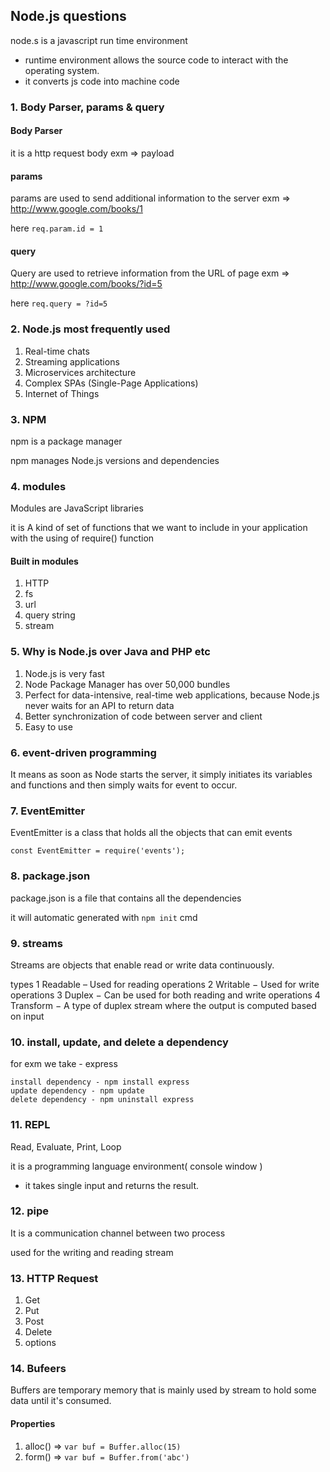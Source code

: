 ## Node.js questions

node.s is a javascript run time environment
* runtime environment allows the source code to interact with the operating system.
* it converts js code into machine code 
 
### 1. Body Parser, params & query
#### Body Parser
it is a http request body 
exm  =>  payload

#### params
params are used to send additional information to the server
exm => http://www.google.com/books/1

here  `req.param.id = 1`

#### query
Query are used to retrieve information from the URL of page
exm => http://www.google.com/books/?id=5

here  `req.query = ?id=5`

### 2. Node.js most frequently used
1. Real-time chats
2. Streaming applications
3. Microservices architecture
4. Complex SPAs (Single-Page Applications)
5. Internet of Things

### 3. NPM
npm is a package manager

npm manages Node.js versions and dependencies  

### 4. modules
Modules are JavaScript libraries 

it is A kind of set of functions that we want to include in your application with the using of require() function
#### Built in modules
1. HTTP
2. fs
3. url
4. query string
5. stream

### 5. Why is Node.js over Java and PHP etc
1. Node.js is very fast
2. Node Package Manager has over 50,000 bundles
3. Perfect for data-intensive, real-time web applications, because Node.js never waits for an API to return data
4. Better synchronization of code between server and client
5. Easy to use

### 6. event-driven programming
 It means as soon as Node starts the server, it simply initiates its variables and functions and then simply waits for event to occur. 

### 7. EventEmitter
EventEmitter is a class that holds all the objects that can emit events
```
const EventEmitter = require('events');
```

### 8. package.json
package.json is a file that contains all the dependencies

it will automatic generated with ```npm init``` cmd

### 9. streams
Streams are objects that enable read or write data continuously.

types
1 Readable – Used for reading operations
2 Writable − Used for write operations
3 Duplex − Can be used for both reading and write operations
4 Transform − A type of duplex stream where the output is computed based on input

### 10. install, update, and delete a dependency

for exm we take - express
```
install dependency - npm install express
update dependency - npm update
delete dependency - npm uninstall express
```

### 11. REPL
Read, Evaluate, Print, Loop

it is a programming language environment( console window )
*  it takes single input and returns the result.

### 12. pipe
It is a communication channel between two process 

used for the writing and reading stream


### 13. HTTP Request
1. Get
2. Put
3. Post
4. Delete
5. options

### 14. Bufeers
Buffers are temporary memory that is mainly used by stream to hold some data until it's consumed.

#### Properties
1. alloc() => ```var buf = Buffer.alloc(15)```
2. form() => ```var buf = Buffer.from('abc')```







